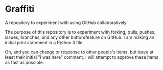 # Graffiti
A repository to experiment with using GitHub collaboratively.

The purpose of this repository is to experiment with forking, pulls, pushes, issues, branches, and any other button/feature on GitHub.  I am making an initial print statement in a Python 3 file.

Oh, and you can change or response to other people's items, but leave at least their initial "I was here" comment.  I will attempt to approve these items as fast as possible.
